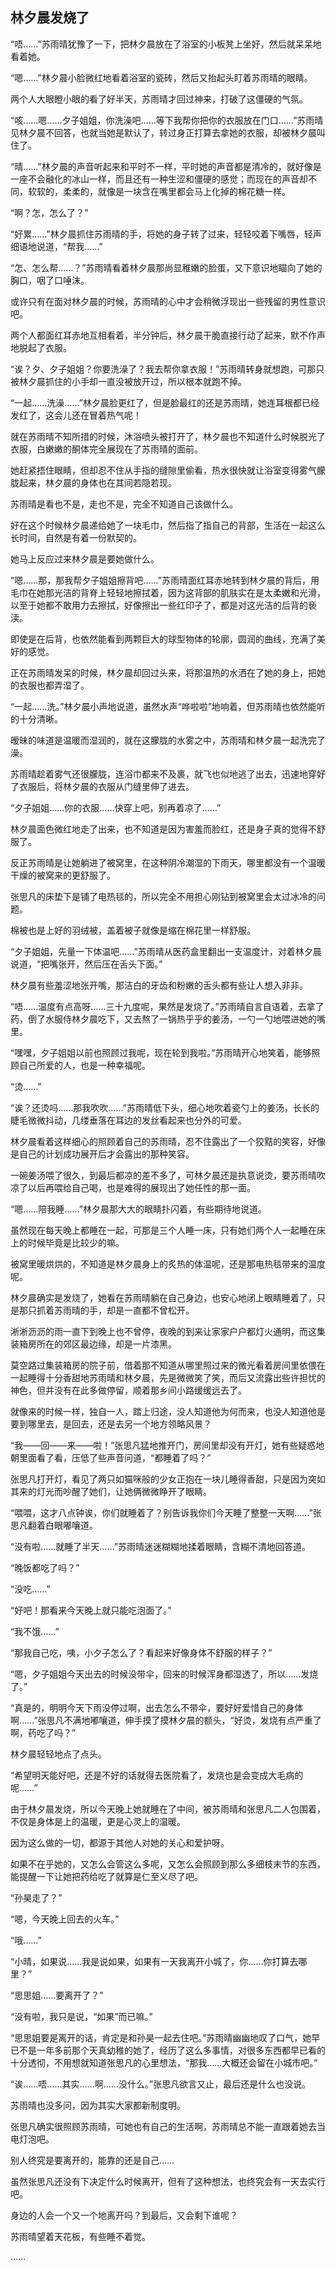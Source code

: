 ## 林夕晨发烧了

“唔……”苏雨晴犹豫了一下，把林夕晨放在了浴室的小板凳上坐好，然后就呆呆地看着她。

“嗯……”林夕晨小脸微红地看着浴室的瓷砖，然后又抬起头盯着苏雨晴的眼睛。

两个人大眼瞪小眼的看了好半天，苏雨晴才回过神来，打破了这僵硬的气氛。

“咳……嗯……夕子姐姐，你洗澡吧……等下我帮你把你的衣服放在门口……”苏雨晴见林夕晨不回答，也就当她是默认了，转过身正打算去拿她的衣服，却被林夕晨叫住了。

“晴……”林夕晨的声音听起来和平时不一样，平时她的声音都是清冷的，就好像是一座不会融化的冰山一样，而且还有一种生涩和僵硬的感觉；而现在的声音却不同，软软的，柔柔的，就像是一块含在嘴里都会马上化掉的棉花糖一样。

“啊？怎，怎么了？”

“好累……”林夕晨抓住苏雨晴的手，将她的身子转了过来，轻轻咬着下嘴唇，轻声细语地说道，“帮我……”

“怎、怎么帮……？”苏雨晴看着林夕晨那尚显稚嫩的脸蛋，又下意识地瞄向了她的胸口，咽了口唾沫。

或许只有在面对林夕晨的时候，苏雨晴的心中才会稍微浮现出一些残留的男性意识吧。

两个人都面红耳赤地互相看着，半分钟后，林夕晨干脆直接行动了起来，默不作声地脱起了衣服。

“诶？夕、夕子姐姐？你要洗澡了？我去帮你拿衣服！”苏雨晴转身就想跑，可那只被林夕晨抓住的小手却一直没被放开过，所以根本就跑不掉。

“一起……洗澡……”林夕晨脸更红了，但是脸最红的还是苏雨晴，她连耳根都已经发红了，这会儿还在冒着热气呢！

就在苏雨晴不知所措的时候，沐浴喷头被打开了，林夕晨也不知道什么时候脱光了衣服，白嫩嫩的酮体完全展现在了苏雨晴的面前。

她赶紧捂住眼睛，但却忍不住从手指的缝隙里偷看，热水很快就让浴室变得雾气朦胧起来，林夕晨的身体也在其间若隐若现。

苏雨晴是看也不是，走也不是，完全不知道自己该做什么。

好在这个时候林夕晨递给她了一块毛巾，然后指了指自己的背部，生活在一起这么长时间，自然是有着一份默契的。

她马上反应过来林夕晨是要她做什么。

“嗯……那，那我帮夕子姐姐擦背吧……”苏雨晴面红耳赤地转到林夕晨的背后，用毛巾在她那光洁的背脊上轻轻地擦拭着，因为这背部的肌肤实在是太柔嫩和光滑，以至于她都不敢用力去擦拭，好像擦出一些红印子了，都是对这光洁的后背的亵渎。

即使是在后背，也依然能看到两颗巨大的球型物体的轮廓，圆润的曲线，充满了美好的感觉。

正在苏雨晴发呆的时候，林夕晨却回过头来，将那温热的水洒在了她的身上，把她的衣服也都弄湿了。

“一起……洗。”林夕晨小声地说道，虽然水声“哗啦啦”地响着，但苏雨晴也依然能听的十分清晰。

暧昧的味道是温暖而湿润的，就在这朦胧的水雾之中，苏雨晴和林夕晨一起洗完了澡。

苏雨晴趁着雾气还很朦胧，连浴巾都来不及裹，就飞也似地逃了出去，迅速地穿好了衣服后，将林夕晨的衣服从门缝里伸了进去。

“夕子姐姐……你的衣服……快穿上吧，别再着凉了……”

林夕晨面色微红地走了出来，也不知道是因为害羞而脸红，还是身子真的觉得不舒服了。

反正苏雨晴是让她躺进了被窝里，在这种阴冷潮湿的下雨天，哪里都没有一个温暖干燥的被窝来的更舒服了。

张思凡的床垫下是铺了电热毯的，所以完全不用担心刚钻到被窝里会太过冰冷的问题。

棉被也是上好的羽绒被，盖着被子就像是缩在棉花里一样舒服。

“夕子姐姐，先量一下体温吧……”苏雨晴从医药盒里翻出一支温度计，对着林夕晨说道，“把嘴张开，然后压在舌头下面。”

林夕晨有些羞涩地张开嘴，那洁白的牙齿和粉嫩的舌头都有些让人想入非非。

“唔……温度有点高呀……三十九度呢，果然是发烧了。”苏雨晴自言自语着，去拿了药，倒了水服侍林夕晨吃下，又去熬了一锅热乎乎的姜汤，一勺一勺地喂进她的嘴里。

“嘿嘿，夕子姐姐以前也照顾过我呢，现在轮到我啦。”苏雨晴开心地笑着，能够照顾自己所爱的人，也是一种幸福呢。

“烫……”

“诶？还烫吗……那我吹吹……”苏雨晴低下头，细心地吹着瓷勺上的姜汤，长长的睫毛微微抖动，几缕垂落在耳边的发丝看起来也分外的可爱。

林夕晨看着这样细心的照顾着自己的苏雨晴，忍不住露出了一个狡黠的笑容，好像是自己的计划成功展开后才会露出的那种笑容。

一碗姜汤喂了很久，到最后都凉的差不多了，可林夕晨还是执意说烫，要苏雨晴吹凉了以后再喂给自己喝，也是难得的展现出了她任性的那一面。

“嗯……陪我睡……”林夕晨那大大的眼睛扑闪着，有些期待地说道。

虽然现在每天晚上都睡在一起，可那是三个人睡一床，只有她们两个人一起睡在床上的时候毕竟是比较少的嘛。

被窝里暖烘烘的，不知道是林夕晨身上的炙热的体温呢，还是那电热毯带来的温度呢。

林夕晨确实是发烧了，她看在苏雨晴躺在自己身边，也安心地闭上眼睛睡着了，只是那只抓着苏雨晴的手，却是一直都不曾松开。

淅淅沥沥的雨一直下到晚上也不曾停，夜晚的到来让家家户户都灯火通明，而这集装箱房所在的郊区最边缘，却是一片漆黑。

莫空路过集装箱房的院子前，借着那不知道从哪里照过来的微光看着房间里依偎在一起睡得十分香甜地苏雨晴和林夕晨，先是微微笑了笑，而后又流露出些许担忧的神色，但并没有在此多做停留，顺着那乡间小路缓缓远去了。

就像来的时候一样，独自一人，踏上归途，没人知道他为何而来，也没人知道他是要到哪里去，是回去，还是去另一个地方领略风景？

“我——回——来——啦！”张思凡猛地推开门，房间里却没有开灯，她有些疑惑地朝里面看了看，压低了些声音问道，“都睡着了吗？”

张思凡打开灯，看见了两只如猫咪般的少女正抱在一块儿睡得香甜，只是因为突如其来的灯光而吵醒了她们，让她俩微微睁开了眼睛。

“喂喂，这才八点钟诶，你们就睡着了？别告诉我你们今天睡了整整一天啊……”张思凡翻着白眼嘟嚷道。

“没有啦……就睡了半天……”苏雨晴迷迷糊糊地揉着眼睛，含糊不清地回答道。

“晚饭都吃了吗？”

“没吃……”

“好吧！那看来今天晚上就只能吃泡面了。”

“我不饿……”

“那我自己吃，咦，小夕子怎么了？看起来好像身体不舒服的样子？”

“嗯，夕子姐姐今天出去的时候没带伞，回来的时候浑身都湿透了，所以……发烧了。”

“真是的，明明今天下雨没停过啊，出去怎么不带伞，要好好爱惜自己的身体啊……”张思凡不满地嘟嚷道，伸手摸了摸林夕晨的额头，“好烫，发烧有点严重了啊，药吃了吗？”

林夕晨轻轻地点了点头。

“希望明天能好吧，还是不好的话就得去医院看了，发烧也是会变成大毛病的呢……”

由于林夕晨发烧，所以今天晚上她就睡在了中间，被苏雨晴和张思凡二人包围着，不仅是身体是上的温暖，更是心灵上的温暖。

因为这么做的一切，都源于其他人对她的关心和爱护呀。

如果不在乎她的，又怎么会管这么多呢，又怎么会照顾到那么多细枝末节的东西，能提醒一下让她把药给吃了就算是仁至义尽了吧。

“孙昊走了？”

“嗯，今天晚上回去的火车。”

“哦……”

“小晴，如果说……我是说如果，如果有一天我离开小城了，你……你打算去哪里？”

“思思姐……要离开了？”

“没有啦，我只是说，“如果”而已嘛。”

“思思姐要是离开的话，肯定是和孙昊一起去住吧。”苏雨晴幽幽地叹了口气，她早已不是一年多前那个天真幼稚的她了，经历了这么多事情，对很多东西都早已看的十分透彻，不用想就知道张思凡的心里想法，“那我……大概还会留在小城市吧。”

“诶……唔……其实……啊……没什么。”张思凡欲言又止，最后还是什么也没说。

苏雨晴也没多问，因为其实大家都新制度明。

张思凡确实很照顾苏雨晴，可她也有自己的生活啊，苏雨晴总不能一直跟着她去当电灯泡吧。

别人终究是要离开的，能靠的还是自己……

虽然张思凡还没有下决定什么时候离开，但有了这种想法，也终究会有一天去实行吧。

身边的人会一个又一个地离开吗？到最后，又会剩下谁呢？

苏雨晴望着天花板，有些睡不着觉。

……
